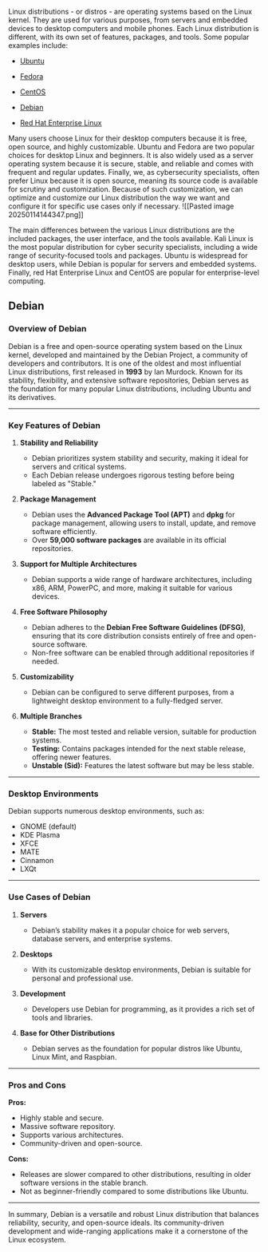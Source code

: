 Linux distributions - or distros - are operating systems based on the Linux kernel. They are used for various purposes, from servers and embedded devices to desktop computers and mobile phones. Each Linux distribution is different, with its own set of features, packages, and tools. Some popular examples include:

- [Ubuntu](https://ubuntu.com/)
    
- [Fedora](https://getfedora.org/)
    
- [CentOS](https://www.centos.org/)
    
- [Debian](https://www.debian.org/)
    
- [Red Hat Enterprise Linux](https://www.redhat.com/en/technologies/linux-platforms/enterprise-linux)

Many users choose Linux for their desktop computers because it is free, open source, and highly customizable. Ubuntu and Fedora are two popular choices for desktop Linux and beginners. It is also widely used as a server operating system because it is secure, stable, and reliable and comes with frequent and regular updates. Finally, we, as cybersecurity specialists, often prefer Linux because it is open source, meaning its source code is available for scrutiny and customization. Because of such customization, we can optimize and customize our Linux distribution the way we want and configure it for specific use cases only if necessary.
![[Pasted image 20250114144347.png]]

The main differences between the various Linux distributions are the included packages, the user interface, and the tools available. Kali Linux is the most popular distribution for cyber security specialists, including a wide range of security-focused tools and packages. Ubuntu is widespread for desktop users, while Debian is popular for servers and embedded systems. Finally, red Hat Enterprise Linux and CentOS are popular for enterprise-level computing.

## Debian


### Overview of Debian

Debian is a free and open-source operating system based on the Linux kernel, developed and maintained by the Debian Project, a community of developers and contributors. It is one of the oldest and most influential Linux distributions, first released in **1993** by Ian Murdock. Known for its stability, flexibility, and extensive software repositories, Debian serves as the foundation for many popular Linux distributions, including Ubuntu and its derivatives.

---

### Key Features of Debian

1. **Stability and Reliability**
    
    - Debian prioritizes system stability and security, making it ideal for servers and critical systems.
    - Each Debian release undergoes rigorous testing before being labeled as "Stable."
2. **Package Management**
    
    - Debian uses the **Advanced Package Tool (APT)** and **dpkg** for package management, allowing users to install, update, and remove software efficiently.
    - Over **59,000 software packages** are available in its official repositories.
3. **Support for Multiple Architectures**
    
    - Debian supports a wide range of hardware architectures, including x86, ARM, PowerPC, and more, making it suitable for various devices.
4. **Free Software Philosophy**
    
    - Debian adheres to the **Debian Free Software Guidelines (DFSG)**, ensuring that its core distribution consists entirely of free and open-source software.
    - Non-free software can be enabled through additional repositories if needed.
5. **Customizability**
    
    - Debian can be configured to serve different purposes, from a lightweight desktop environment to a fully-fledged server.
6. **Multiple Branches**
    
    - **Stable:** The most tested and reliable version, suitable for production systems.
    - **Testing:** Contains packages intended for the next stable release, offering newer features.
    - **Unstable (Sid):** Features the latest software but may be less stable.

---

### Desktop Environments

Debian supports numerous desktop environments, such as:

- GNOME (default)
- KDE Plasma
- XFCE
- MATE
- Cinnamon
- LXQt

---

### Use Cases of Debian

1. **Servers**
    
    - Debian’s stability makes it a popular choice for web servers, database servers, and enterprise systems.
2. **Desktops**
    
    - With its customizable desktop environments, Debian is suitable for personal and professional use.
3. **Development**
    
    - Developers use Debian for programming, as it provides a rich set of tools and libraries.
4. **Base for Other Distributions**
    
    - Debian serves as the foundation for popular distros like Ubuntu, Linux Mint, and Raspbian.

---

### Pros and Cons

**Pros:**

- Highly stable and secure.
- Massive software repository.
- Supports various architectures.
- Community-driven and open-source.

**Cons:**

- Releases are slower compared to other distributions, resulting in older software versions in the stable branch.
- Not as beginner-friendly compared to some distributions like Ubuntu.

---

In summary, Debian is a versatile and robust Linux distribution that balances reliability, security, and open-source ideals. Its community-driven development and wide-ranging applications make it a cornerstone of the Linux ecosystem.